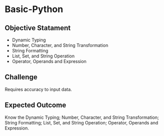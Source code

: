 # Basic-Python
## Objective Statament
- Dynamic Typing
- Number, Character, and String Transformation
- String Formatting
- List, Set, and String Operation
- Operator, Operands and Expression
## Challenge
Requires accuracy to input data.
## Expected Outcome
Know the Dynamic Typing; Number, Character, and String Transformation; String Formatting; List, Set, and String Operation; Operator, Operands and Expression.
